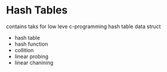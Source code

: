 # Hash Tables
contains taks for low leve c-programming hash table data struct

- hash table
- hash function
- collition
- linear probing
- linear chanining
